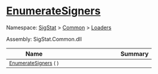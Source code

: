 # [EnumerateSigners](./DataSetLoader-100663877.md)

Namespace: [SigStat]() > [Common](./../../README.md) > [Loaders](./../README.md)

Assembly: SigStat.Common.dll

| Name | Summary  |
| ------| -----------:|
| <sub>[EnumerateSigners](./DataSetLoader-100663877.md) (  )</sub> | <img width=225/><sub></sub>
